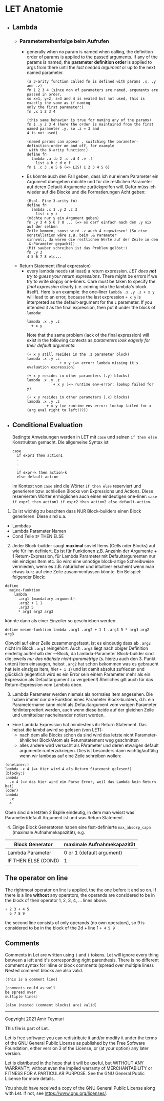 # LET Anatomie
- ## Lambda
  - ### Parameterreihenfolge beim Aufrufen
    - generally when no param is named when calling, the definition order of params is applied to the passed arguments. If any of the params is named, the **parameter definition order** is applied to args from there until the _last needed argument_ or up to the next named parameter. 
      ```
      (a 3-arity function called fn is defined with params .x, .y and .z)
      fn 1 2 3 4 (since non of parameters are named, arguments are passed in order,
      so x=1, y=2, z=3 and 4 is evaled but not used, this is exactly the same as if naming 
      only the first parameter:)
      fn .x 1 2 3 4

      (this same behavior is true for naming any of the params)
      fn 1 .y 2 3 4 (here the order is maintained from the first named parameter .y, so .z = 3 and 
      4 is not used)

      (named params can appear , switching the parameter-definition-order on and off, for example
       with the 6-arity function:)
      define fn
        lambda .a .b 2 .c .d 4 .e .f
          list a b c d e f
      fn 1 .c 3 .e 5 6 (=> LIST 1 2 3 4 5 6)
      ```
    - Es könnte auch den Fall geben, dass ich nur einem Parameter ein Argument übergeben möchte und für die restlichen Parameter auf deren Default-Argumente zurückgreifen will. Dafür müss ich wieder auf die Blocke und die Formatierungen Acht geben:
      ```
      (Bspl. Eine 3-arity fn)
      define fn
        lambda .x 1 .y 2 .z 3
          list x y z
      (möchte nur y ein Argument geben)
      fn .y 3 4 5 6 7 8 ... (=> es darf einfach nach dem .y nix auf der selben 
      Zeile kommen, sonst wird .z auch 4 zugewiesen! (So eine Konstellation wäre z.B. beim .& Parameter
      sinnvoll, da wären die restlichen Werte auf der Zeile in den .&-Parameter gepackt))
      (Mit sauber schreiben ist das Problem gelöst:)
      fn .y 3
      4 5 6 7 8 etc...
      ``` 
  - Return Statement (final expression)
    - every lambda needs (at least) a return expression. _LET does **not** try to guess your return expressions_. There might be errors if we try to write sloppy one-liners. Care must be taken to specify the _final expression_ clearly (i.e. coming into the lambda's block itself). Here is an example: the one-liner `lambda .x .y .z + x y` will lead to an error, because the last expression `+ x y` is interpreted as the default-argument for the `z` parameter. If you intended it as the final expression, then put it under the block of `lambda`:
      ```
      lambda .x .y .z
        + x y
      ```
      Note that the same problem (lack of the final expression) will exist in the following contexts as _parameters look eagerly for their default arguments_:
      ```
      (+ x y still resides in the .z parameter block)
      lambda .x .y .z
                     + x y (=> error: lambda missing it's evaluation expression)
      
      (+ x y resides in other parameters (.y) blocks)
      lambda .x .y .z
                  + x y (=> runtime env-error: lookup failed for y)

      (+ x y resides in other parameters (.x) blocks)
      lambda .x .y .z
               + x y (=> runtime env-error: lookup failed for x (arg eval right to left???))
      ```
- ## Conditional Evaluation
  Bedingte Anweisungen werden in LET mit `case` und seinen `if then else` Konstrukten gemacht. Die allgemeine Syntax ist
  ```
  case
    if expr1 then action1
    .
    .
    .
    if expr-k then action-k
    else default-action
  ```
  Im Kontext von `case` sind die Wörter `if then else` reserviert und generieren bzw. schließen Blocks von Expressions und Actions. Diese reservierten Wörter ermöglichen auch einen eindeutigen one-liner: `case if expr1 then action1 if expr2 then action2 else default-action`.


1. Es ist wichtig zu beachten dass NUR Block-builders einen Block generieren. Diese sind u.a.
  - Lambdas
  - Lambda Parameter Namen
  - Cond Teile `IF` THEN ELSE
2. Jeder Block-builder saugt **maximal** soviel Items (Cells oder Blocks) auf wie für ihn definiert. Es ist für Funktionen z.B. Anzahln der Argumente + 1 Return-Expression, für Lambda Parameter mit Defaultargumenten nur ein einziges Item etc. So wird eine unnötige block-artige Schreibweise vermieden, wenn es z.B. natürlicher und intuitiver erscheint wenn man etwas kurz auf eine Zeile zusammenfassen könnte. Ein Beispiel:
folgender Block:
```
define
  meine-funktion
    lambda
      .arg1 (mandatory argument)
      .arg2 + 1 1
      .arg3 5
      * arg1 arg2 arg3
```

könnte dann als einer Einzeiler so geschrieben werden:

```
define meine-funktion lambda .arg1 .arg2 + 1 1 .arg3 5 * arg1 arg2 arg3
```
Obwohl auf einer Zeile zusammengefasst, ist es eindeutig dass ab `.arg2` nicht im Block `.arg1` reingehört. Auch `.arg3` liegt nach obiger Definition eindeitig außerhalb der `+`-Block, da Lambda-Parameter Block-builder sind die jeweils _nur das nächste nicht-parametrige_ (s. hierzu auch den 3. Punkt unten) Item einsaugen, heisst `.arg2` hat schon bekommen was es gebraucht hat (ein einziges Item, hier `+ 1 1`) und ist damit absolut zufrieden und glücklich (eigentlich wird es ein Error sein einem Parameter mehr als ein Expression als Defaultargument zu vergeben!) Ähnliches gilt auch für das Return-Expression vom Lambda oben.

3. Lambda Parameter werden niemals als normales Item angesehen. Die haben immer _nur_ die Funktion eines Parameter Block-builders, d.h. ein Parametername kann nicht als Defaultargument vom vorigen Parameter fehlinterpretiert werden, auch wenn diese beide auf der gleichen Zeile und unmittelbar nacheinander notiert werden.

- Eine Lambda Expression hat mindestens ihr Return Statement. Das heisst die lambd awird so gelesen (von LET):
  - nach dem alle Blocks schon da sind wird das letzte nicht Parameter-ähnlicher Block/Atom als Returnstatement weg geschnitten
  - alles andere wird versucht als PArameter und deren etwaigen default argumente runterzukriegen.
Dies ist besonders dann wichtig/auffälig wenn wir lambdas auf eine Zeile schreiben wollen:

```
(oneliner:)
lambda .x 4 (=> Hier wird 4 als Return Statement gelesen!)
(blocky:)
lambda
  .x 4 (=> das hier wird ein Parse Error, weil das Lambda kein Return hat)
(oder)
lambda
  .x
  4
```
Oben sind die letzten 2 Bsplie eindeutig, in dem man weisst was Parameter/default Argument ist und was Return Statement.

4. Einige Block Generatoren haben eine fest-definierte `max_absorp_capa` (maximale Aufnahmekapazität), e.g.

| Block Generator | maximale Aufnahmekapazität |
| ------ | ------ |
| Lambda Parameter | 0 or 1 (default argument) |
| IF THEN ELSE (COND) | 1 |

## The operator on line
The rightmost operator on line is applied, the the one before it and so on.
If there is a line **without** any operators, the operands are considered to be in the block of their operator 1, 2, 3, 4, ... lines above.
```
+ 2 3 + 4 5
  6 7 8 9
```
the second line consists of only operands (no own operators), so 9 is considered to be in the block of the 2d + line 1 `+ 4 5 9`

## Comments
Comments in Let are written using `(` and `)` tokens. Let will ignore
every thing between a left and it's corresponding right
parenthesis. There is no different comment syntax for inline or block
comments (spread over multiple lines).  Nested comment blocks are also
valid.

```
(this is a comment line)

(comments could as well 
be spread over 
multiple lines)

(also (nested (comment blocks) are) valid)
```


---
Copyright 2021 Amir Teymuri

This file is part of Let.

Let is free software: you can redistribute it and/or modify
it under the terms of the GNU General Public License as published by
the Free Software Foundation, either version 3 of the License, or
(at your option) any later version.

Let is distributed in the hope that it will be useful,
but WITHOUT ANY WARRANTY; without even the implied warranty of
MERCHANTABILITY or FITNESS FOR A PARTICULAR PURPOSE.  See the
GNU General Public License for more details.

You should have received a copy of the GNU General Public License
along with Let.  If not, see <https://www.gnu.org/licenses/>.

